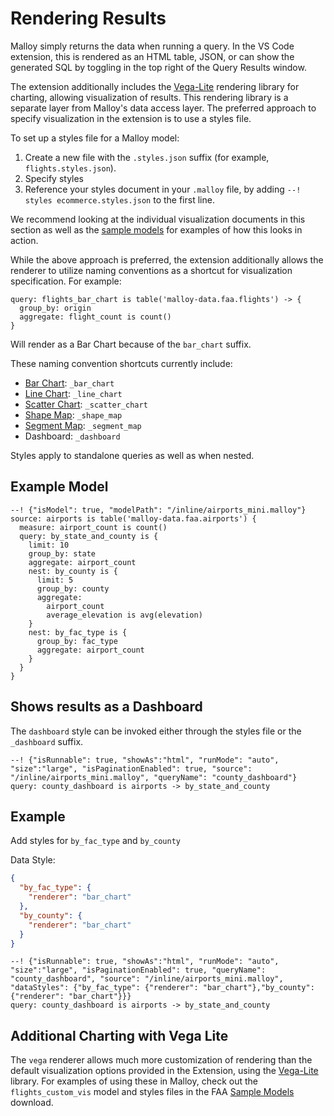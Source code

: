 # Rendering Results

Malloy simply returns the data when running a query.  In the VS Code extension, this is rendered as an HTML table, JSON, or can show the generated SQL by  toggling in the top right of the Query Results window.

The extension additionally includes the [Vega-Lite](https://vega.github.io/vega-lite/) rendering library for charting, allowing visualization of results. This rendering library is a separate layer from Malloy's data access layer. The preferred approach to specify visualization in the extension is to use a styles file.

To set up a styles file for a Malloy model:
1. Create a new file with the `.styles.json` suffix (for example, `flights.styles.json`).
2. Specify styles
3. Reference your styles document in your `.malloy` file, by adding `--! styles ecommerce.styles.json` to the first line.

We recommend looking at the individual visualization documents in this section as well as the [sample models](http://github.com/malloydata/malloy-samples/) for examples of how this looks in action.

While the above approach is preferred, the extension additionally allows the renderer to utilize naming conventions as a shortcut for visualization specification. For example:

```malloy
query: flights_bar_chart is table('malloy-data.faa.flights') -> {
  group_by: origin
  aggregate: flight_count is count()
}
```

Will render as a Bar Chart because of the `bar_chart` suffix.

These naming convention shortcuts currently include:
* [Bar Chart](/documentation/visualizations/bar_charts.html): `_bar_chart`
* [Line Chart](/documentation/visualizations/charts_line_chart.html): `_line_chart`
* [Scatter Chart](/documentation/visualizations/scatter_charts.html): `_scatter_chart`
* [Shape Map](/documentation/visualizations/shape_maps.html): `_shape_map`
* [Segment Map](/documentation/visualizations/segment_maps.html): `_segment_map`
* Dashboard: `_dashboard`

Styles apply to standalone queries as well as when nested.


## Example Model

```malloy
--! {"isModel": true, "modelPath": "/inline/airports_mini.malloy"}
source: airports is table('malloy-data.faa.airports') {
  measure: airport_count is count()
  query: by_state_and_county is {
    limit: 10
    group_by: state
    aggregate: airport_count
    nest: by_county is {
      limit: 5
      group_by: county
      aggregate:
        airport_count
        average_elevation is avg(elevation)
    }
    nest: by_fac_type is {
      group_by: fac_type
      aggregate: airport_count
    }
  }
}
```


## Shows results as a Dashboard
The `dashboard` style can be invoked either through the styles file or the `_dashboard` suffix.

```malloy
--! {"isRunnable": true, "showAs":"html", "runMode": "auto", "size":"large", "isPaginationEnabled": true, "source": "/inline/airports_mini.malloy", "queryName": "county_dashboard"}
query: county_dashboard is airports -> by_state_and_county
```

## Example
Add styles for `by_fac_type` and `by_county`

Data Style:
```json
{
  "by_fac_type": {
    "renderer": "bar_chart"
  },
  "by_county": {
    "renderer": "bar_chart"
  }
}
```

```malloy
--! {"isRunnable": true, "showAs":"html", "runMode": "auto", "size":"large", "isPaginationEnabled": true, "queryName": "county_dashboard", "source": "/inline/airports_mini.malloy", "dataStyles": {"by_fac_type": {"renderer": "bar_chart"},"by_county": {"renderer": "bar_chart"}}}
query: county_dashboard is airports -> by_state_and_county
```

## Additional Charting with Vega Lite
The `vega` renderer allows much more customization of rendering than the default visualization options provided in the Extension, using the [Vega-Lite](https://vega.github.io/vega-lite/) library. For examples of using these in Malloy, check out the `flights_custom_vis` model and styles files in the FAA [Sample Models](/documentation/samples.html) download.
